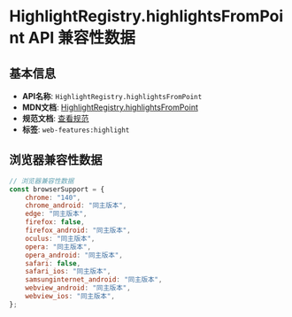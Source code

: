 # HighlightRegistry.highlightsFromPoint API 兼容性数据

## 基本信息

- **API名称**: `HighlightRegistry.highlightsFromPoint`
- **MDN文档**: [HighlightRegistry.highlightsFromPoint](https://developer.mozilla.org/docs/Web/API/HighlightRegistry/highlightsFromPoint)
- **规范文档**: [查看规范](https://drafts.csswg.org/css-highlight-api-1/#dom-highlightregistry-highlightsfrompoint)
- **标签**: `web-features:highlight`

## 浏览器兼容性数据

```javascript
// 浏览器兼容性数据
const browserSupport = {
    chrome: "140",
    chrome_android: "同主版本",
    edge: "同主版本",
    firefox: false,
    firefox_android: "同主版本",
    oculus: "同主版本",
    opera: "同主版本",
    opera_android: "同主版本",
    safari: false,
    safari_ios: "同主版本",
    samsunginternet_android: "同主版本",
    webview_android: "同主版本",
    webview_ios: "同主版本",
};

```

